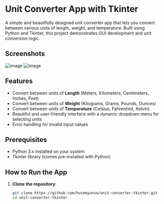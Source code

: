# Unit Converter App with Tkinter

A simple and beautifully designed unit converter app that lets you convert between various units of length, weight, and temperature. Built using Python and Tkinter, this project demonstrates GUI development and unit conversion logic.
## Screenshots
![image](https://github.com/user-attachments/assets/cb3a9422-5857-4713-9750-f95400ba0e7d)
![image](https://github.com/user-attachments/assets/010d4641-66a1-43ba-aab7-bc7e228f5c8a)

## Features

- Convert between units of **Length** (Meters, Kilometers, Centimeters, Inches, Feet)
- Convert between units of **Weight** (Kilograms, Grams, Pounds, Ounces)
- Convert between units of **Temperature** (Celsius, Fahrenheit, Kelvin)
- Beautiful and user-friendly interface with a dynamic dropdown menu for selecting units
- Error handling for invalid input values

## Prerequisites

- Python 3.x installed on your system
- Tkinter library (comes pre-installed with Python)

## How to Run the App

1. **Clone the repository**:
   ```bash
   git clone https://github.com/husemyunso/unit-converter-tkinter.git
   cd unit-converter-tkinter
